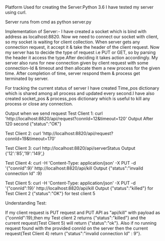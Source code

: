 Platform Used for creating the Server:Python 3.6
I have tested my server using curl.  

Server runs from cmd as
python server.py


Implementation of Server:-
I have created a socket which is bind with address as localhost:8820. Now we need to connect 
our socket with client, so my socket is waiting for client collection. When server gets 
any connection request, it accept it & take the header of the client request. 
Now my server has to decide the type of request i.e PUT or GET, so by parsing the header it access the type.After 
deciding it takes  action accordingly. My server also runs for new connection given by client request
with some connection-Id & timeout and then allocate them a new process for the given time.
After completion of time, server respond them & process get terminated by server.

For tracking the current status of server I have created Time_pos dictionary which is shared
among all process and updated every second.I have also created socket_pos &
process_pos dictionary which is useful to kill any process or close any connection.


Output when we send request
Test Client 1: curl 'http://localhost:8820/api/request?connId=12&timeout=120'
   Output After 120 second {"status":"OK"}

Test Client 2: curl 'http://localhost:8820/api/request?connId=19&timeout=170'
   

Test Client 3: curl http://localhost:8820/api/serverStatus
   Output {'12':'85','19':'149',}

Test  Client 4: curl -H 'Content-Type: application/json' -X PUT -d '{"connId":9}' 
                http://localhost:8820/api/kill
   Output {"status":"invaild connection Id" :9}

Test Client 5: curl -H 'Content-Type: application/json' -X PUT -d '{"connId":19}' 
                     http://localhost:8820/api/kill
   Output {"status":"killed"} for Test Client 2
          {"status":"OK"} for test client 5

Understanding Test:

If my client request is PUT request and PUT API as "api/kill" with payload as {"connId":19},then
my Test client 2 returns {"status":"killed"} and the current request(Test Client 5) will 
return {"status":"ok"}. Also if no running request found with the provided connId on the server 
then the current request(Test Client 4) return {"status":"invalid connection Id" : 9"}.
